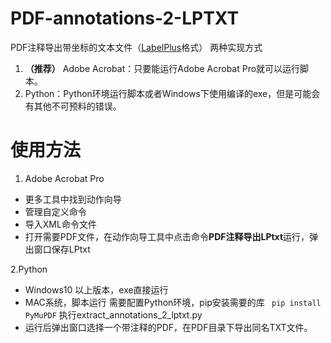 # PDF-annotations-2-LPTXT

PDF注释导出带坐标的文本文件（[LabelPlus](https://github.com/LabelPlus "LabelPlus")格式）
两种实现方式
1. **（推荐）** Adobe Acrobat：只要能运行Adobe Acrobat Pro就可以运行脚本。
2. Python：Python环境运行脚本或者Windows下使用编译的exe，但是可能会有其他不可预料的错误。

# 使用方法
1. Adobe Acrobat Pro
- 更多工具中找到动作向导
- 管理自定义命令
- 导入XML命令文件
- 打开需要PDF文件，在动作向导工具中点击命令**PDF注释导出LPtxt**运行，弹出窗口保存LPtxt

2.Python
- Windows10 以上版本，exe直接运行
- MAC系统，脚本运行
 需要配置Python环境，pip安装需要的库
` pip install PyMuPDF`
执行extract_annotations_2_lptxt.py
- 运行后弹出窗口选择一个带注释的PDF，在PDF目录下导出同名TXT文件。
